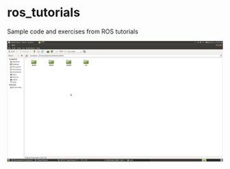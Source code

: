 # ros_tutorials
Sample code and exercises from ROS tutorials

![alt text](https://github.com/serrauvic/ros_tutorials/blob/master/img/ROS_envirorment.png)
